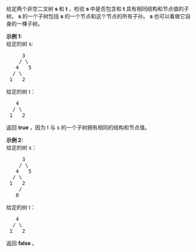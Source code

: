 <html>
 <body>
  <p>
   给定两个非空二叉树
   <strong>
    s
   </strong>
   和
   <strong>
    t
   </strong>
   ，检验
   <strong>
    s
   </strong>
   中是否包含和
   <strong>
    t
   </strong>
   具有相同结构和节点值的子树。
   <strong>
    s
   </strong>
   的一个子树包括
   <strong>
    s
   </strong>
   的一个节点和这个节点的所有子孙。
   <strong>
    s
   </strong>
   也可以看做它自身的一棵子树。
  </p>
  <p>
   <strong>
    示例 1:
   </strong>
   <br/>
   给定的树 s:
  </p>
  <pre>
     3
    / \
   4   5
  / \
 1   2
</pre>
  <p>
   给定的树 t：
  </p>
  <pre>
   4 
  / \
 1   2
</pre>
  <p>
   返回
   <strong>
    true
   </strong>
   ，因为 t 与 s 的一个子树拥有相同的结构和节点值。
  </p>
  <p>
   <strong>
    示例 2:
   </strong>
   <br/>
   给定的树 s：
  </p>
  <pre>
     3
    / \
   4   5
  / \
 1   2
    /
   0
</pre>
  <p>
   给定的树 t：
  </p>
  <pre>
   4
  / \
 1   2
</pre>
  <p>
   返回
   <strong>
    false
   </strong>
   。
  </p>
 </body>
</html>